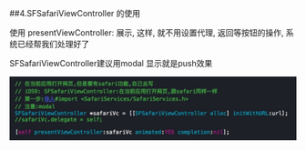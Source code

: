 ##4.SFSafariViewController 的使用

使用 presentViewController: 展示, 这样, 就不用设置代理, 返回等按钮的操作, 系统已经帮我们处理好了

SFSafariViewController建议用modal 显示就是push效果

![显示图片](../images/zhuyi7.jpg)
